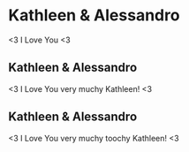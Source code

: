 # Kathleen & Alessandro
<3 I Love You <3

## Kathleen & Alessandro

<3 I Love You very muchy Kathleen! <3


## Kathleen & Alessandro

<3 I Love You very muchy toochy Kathleen! <3
